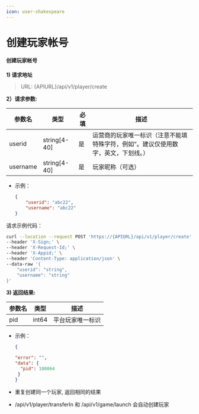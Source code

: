 ```yaml
---
icon: user-shakespeare
---
```


# 创建玩家帐号

#### 创建玩家帐号 <a href="#h3-u521bu5efau73a9u5bb6u5e10u53f7" id="h3-u521bu5efau73a9u5bb6u5e10u53f7"></a>

**1) 请求地址**

> URL: {APIURL}/api/v1/player/create

**2）请求参数:**

| 参数名      | 类型            | 必填 | 描述                                        |
| -------- | ------------- | -- | ----------------------------------------- |
| userid   | string\[4-40] | 是  | 运营商的玩家唯一标识（注意不能填特殊字符，例如”。建议仅使用数字，英文，下划线。） |
| username | string\[4-40] | 是  | 玩家昵称（可选）                                  |

*   示例：

    ```json
    {
        "userid": "abc22",
        "username": "abc22"
    }
    ```

请求示例代码：

```bash
curl --location --request POST 'https://{APIURL}/api/v1/player/create' \
--header 'X-Sign;' \
--header 'X-Request-Id;' \
--header 'X-Appid;' \
--header 'Content-Type: application/json' \
--data-raw '{
    "userid": "string",
    "username": "string"
}'
```

**3) 返回结果:**

| 参数名 | 类型    | 描述       |
| --- | ----- | -------- |
| pid | int64 | 平台玩家唯一标识 |

*   示例：

    ```json
    {

    "error": "",
    "data": {
      "pid": 100064
     }
    }
    ```
* 重复创建同一个玩家, 返回相同的结果
* /api/v1/player/transferIn 和 /api/v1/game/launch 会自动创建玩家
